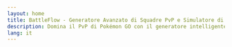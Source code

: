 ```yaml
---
layout: home
title: BattleFlow - Generatore Avanzato di Squadre PvP e Simulatore di Battaglie Pokémon GO
description: Domina il PvP di Pokémon GO con il generatore intelligente di squadre di BattleFlow. Crea squadre ottimizzate per Lega Grande, Lega Ultra e Lega Master. Include simulatore di battaglie, calcolatore IV, classifiche meta e sistema di valutazione per il successo nella GO Battle League.
lang: it
---
```

